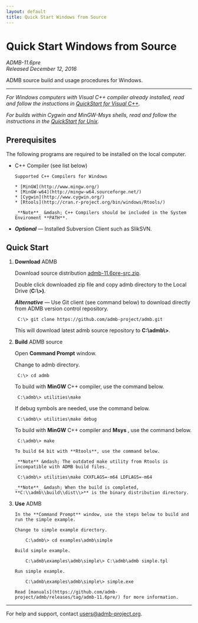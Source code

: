 ```yaml
---
layout: default
title: Quick Start Windows from Source 
---
```


Quick Start Windows from Source 
===============================

*ADMB-11.6pre*  
*Released December 12, 2016*  

ADMB source build and usage procedures for Windows.

---

_For Windows computers with Visual C++ compiler already installed, 
read and follow the instuctions in [QuickStart for Visual C++](QuickStartVisualC++.html)._

_For builds within *Cygwin* and *MinGW-Msys* shells, read and follow the
instructions in the [QuickStart for Unix](QuickStartUnix.html)._

Prerequisites
-------------

The following programs are required to be installed on the local computer.

* C++ Compiler (see list below)

      Supported C++ Compilers for Windows

      * [MinGW](http://www.mingw.org/)
      * [MinGW-w64](http://mingw-w64.sourceforge.net/)
      * [Cygwin](http://www.cygwin.org/)
      * [Rtools](http://cran.r-project.org/bin/windows/Rtools/)     

      _**Note**_ &mdash; C++ Compilers should be included in the System Enviroment **PATH**.

* _**Optional**_ &mdash; Installed Subversion Client such as SlikSVN.

Quick Start
-----------

1. **Download** ADMB

   Download source distribution [admb-11.6pre-src.zip](https://github.com/admb-project/admb/releases/download/admb-11.6pre/admb-11.6pre-src.zip).

   Double click downloaded zip file and copy admb directory to the Local Drive (**C:\\>)**.

   _**Alternative**_ &mdash; Use Git client (see command below) to download directly from ADMB version control repository.

        C:\> git clone https://github.com/admb-project/admb.git

   This will download latest admb source repository to **C:\\admb\\>**.

2. **Build** ADMB source

   Open **Command Prompt** window.

   Change to admb directory.

        C:\> cd admb

   To build with **MinGW** C++ compiler, use the command below.

        C:\admb\> utilities\make

   If debug symbols are needed, use the command below.

        C:\admb\> utilities\make debug

   To build with **MinGW** C++ compiler and **Msys** , use the command below.

        C:\admb\> make

       To build 64 bit with **Rtools**, use the command below.

       _**Note** &mdash; The outdated make utility from Rtools is incompatible with ADMB build files._

        C:\admb\> utilities\make CXXFLAGS=-m64 LDFLAGS=-m64

       _**Note**_ &mdash; When the build is completed, **C:\\admb\\build\\dist\\>** is the binary distribution directory.

3. **Use** ADMB
 
       In the **Command Prompt** window, use the steps below to build and run the simple example.
 
       Change to simple example directory.       

           C:\admb\> cd examples\admb\simple

       Build simple example.

           C:\admb\examples\admb\simple\> C:\admb\admb simple.tpl

       Run simple example.

           C:\admb\examples\admb\simple\> simple.exe

       Read [manuals](https://github.com/admb-project/admb/releases/tag/admb-11.6pre/) for more information.

---
For help and support, contact <users@admb-project.org>.
